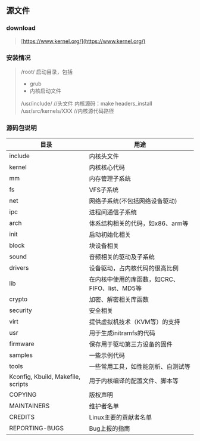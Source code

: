 ## 源文件

### download 
> [https://www.kernel.org/](https://www.kernel.org/)

### 安装情况
> /root/  启动目录，包括
> * grub
> * 内核启动文件
> 
> /usr/include/ //头文件 内核源码：make headers_install
> /usr/src/kernels/XXX   //内核源代码路径

### 源码包说明
|目录|用途|
|---|---|
|include|内核头文件|
|kernel|内核核心代码|
|mm|内存管理子系统|
|fs|VFS子系统|
|net|网络子系统(不包括网络设备驱动)|
|ipc|进程间通信子系统|
|arch|体系结构相关的代码，如x86、arm等|
|init|启动初始化相关|
|block|块设备相关|
|sound|音频相关的驱动及子系统|
|drivers|设备驱动，占内核代码的很高比例|
|lib|在内核中使用的库函数，如CRC、FIFO、list、MD5等|
|crypto|加密、解密相关库函数|
|security|安全相关|
|virt|提供虚拟机技术（KVM等）的支持|
|usr|用于生成initramfs的代码|
|firmware| 保存用于驱动第三方设备的固件|
|samples|一些示例代码|
|tools|一些常用工具，如性能剖析、自测试等|
|Kconfig, Kbuild, Makefile, scripts|用于内核编译的配置文件、脚本等|
|COPYING|版权声明|
|MAINTAINERS|维护者名单|
|CREDITS|Linux主要的贡献者名单|
|REPORTING-BUGS |Bug上报的指南|
